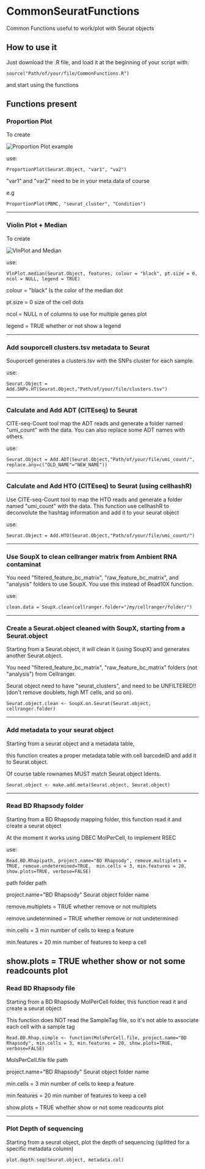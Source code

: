# CommonSeuratFunctions
Common Functions useful to work/plot with Seurat objects

## How to use it
Just download the .R file, and load it at the beginning of your script with:

```
source("Path/of/your/file/CommonFunctions.R")
```

and start using the functions

## Functions present

### Proportion Plot
To create

![Proportion Plot example](https://i.stack.imgur.com/4fPY5.png)

use:
```
ProportionPlot(Seurat.Object, "var1", "va2")
```

"var1" and "var2" need to be in your meta.data of course

e.g
```
ProportionPlot(PBMC, "seurat_cluster", "Condition")
```

---

### Violin Plot + Median
To create

![VlnPlot and Median](https://user-images.githubusercontent.com/34346930/161740981-db3f078d-df2b-4841-a669-ade8b56c821e.png)

use:
```
VlnPlot.median(Seurat.Object, features, colour = "black", pt.size = 0, ncol = NULL, legend = TRUE)
```

colour = "black"    Is the color of the median dot

pt.size = 0         size of the cell dots

ncol = NULL         n of columns to use for multiple genes plot

legend = TRUE       whether or not show a legend

---

### Add souporcell clusters.tsv metadata to Seurat

Souporcell generates a clusters.tsv with the SNPs cluster for each sample.

use:
```
Seurat.Object = Add.SNPs.HT(Seurat.Object,"Path/of/your/file/clusters.tsv")
```

---

### Calculate and Add ADT (CITEseq) to Seurat

CITE-seq-Count tool map the ADT reads and generate a folder named "umi_count" with the data.
You can also replace some ADT names with others 

use:
```
Seurat.Object = Add.ADT(Seurat.Object,"Path/of/your/file/umi_count/", replace.any=c("OLD_NAME"="NEW_NAME"))
```

---

### Calculate and Add HTO (CITEseq) to Seurat (using cellhashR)

Use CITE-seq-Count tool to map the HTO reads and generate a folder named "umi_count" with the data. 
This function use cellhashR to deconvolute the hashtag information and add it to your seurat object

use:
```
Seurat.Object = Add.HTO(Seurat.Object,"Path/of/your/file/umi_count/")
```

---

### Use SoupX to clean cellranger matrix from Ambient RNA contaminat

You need "filtered_feature_bc_matrix", "raw_feature_bc_matrix", and "analysis" folders to use SoupX. You use this instead of Read10X function.

use:
```
clean.data = SoupX.clean(cellranger.folder="/my/cellranger/folder/")
```

---

### Create a Seurat.object cleaned with SoupX, starting from a Seurat.object

Starting from a Seurat.object, it will clean it (using SoupX) and generates another Seurat.object.

You need "filtered_feature_bc_matrix", "raw_feature_bc_matrix" folders (not "analysis")  from Cellranger. 

Seurat object need to have "seurat_clusters", and need to be UNFILTERED!! (don't remove doublets, high MT cells, and so on).

```
Seurat.object.clean <- SoupX.on.Seurat(Seurat.object, cellranger.folder)
```

---

### Add metadata to your seurat object

Starting from a seurat object and a metadata table, 

this function creates a proper metadata table with cell barcodeID and add it to Seurat.object.

Of course table rownames MUST match Seurat.object Idents. 

```
Seurat.object <- make.add.meta(Seurat.object, Seurat.object)
```

---

### Read BD Rhapsody folder

Starting from a BD Rhapsody mapping folder, this function read it and create a seurat object

At the moment it works using DBEC MolPerCell, to implement RSEC

use:

```
Read.BD.Rhap(path, project.name="BD Rhapsody", remove.multiplets = TRUE, remove.undetermined=TRUE,  min.cells = 3, min.features = 20, show.plots=TRUE, verbose=FALSE)
```

path 							folder path

project.name="BD Rhapsody"		Seurat object folder name

remove.multiplets = TRUE		whether remove or not multiplets

remove.undetermined = TRUE		whether remove or not undetermined

min.cells = 3					min number of cells to keep a feature

min.features = 20 				min number of features to keep a cell

show.plots = TRUE				whether show or not some readcounts plot
---

### Read BD Rhapsody file

Starting from a BD Rhapsody MolPerCell folder, this function read it and create a seurat object

This function does NOT read the SampleTag file, so it's not able to associate each cell with a sample tag

```
Read.BD.Rhap.simple <- function(MolsPerCell.file, project.name="BD Rhapsody", min.cells = 3, min.features = 20, show.plots=TRUE, verbose=FALSE)
```

MolsPerCell.file 				file path

project.name="BD Rhapsody"		Seurat object folder name

min.cells = 3					min number of cells to keep a feature

min.features = 20 				min number of features to keep a cell

show.plots = TRUE				whether show or not some readcounts plot

---

### Plot Depth of sequencing

Starting from a seurat object, plot the depth  of sequencing (splitted for a specific metadata column) 

```
plot.depth.seq(Seurat.object, metadata.col)
```